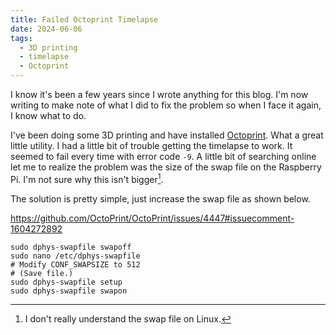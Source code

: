 ```yaml
---
title: Failed Octoprint Timelapse
date: 2024-06-06
tags:
  - 3D printing
  - timelapse
  - Octoprint
---
```

I know it's been a few years since I wrote anything for this blog. I'm now writing to make note of what I did to fix the problem so when I face it again, I know what to do.

I've been doing some 3D printing and have installed [Octoprint](https://octoprint.org). What a great little utility. I had a little bit of trouble getting the timelapse to work. It seemed to fail every time with error code `-9`. A little bit of searching online let me to realize the problem was the size of the swap file on the Raspberry Pi. I'm not sure why this isn't bigger[^swap].

The solution is pretty simple, just increase the swap file as shown below.

[^swap]: I don't really understand the swap file on Linux.

https://github.com/OctoPrint/OctoPrint/issues/4447#issuecomment-1604272892
```shell
sudo dphys-swapfile swapoff
sudo nano /etc/dphys-swapfile
# Modify CONF_SWAPSIZE to 512
# (Save file.)
sudo dphys-swapfile setup
sudo dphys-swapfile swapon
```

